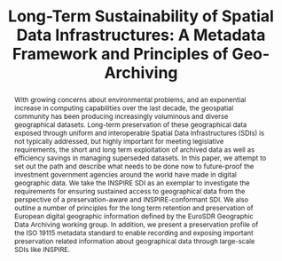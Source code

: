 ---
abstract: With growing concerns about environmental problems, and an exponential increase
  in computing capabilities over the last decade, the geospatial community has been
  producing increasingly voluminous and diverse geographical datasets. Long-term preservation
  of these geographical data exposed through uniform and interoperable Spatial Data
  Infrastructures (SDIs) is not typically addressed, but highly important for meeting
  legislative requirements, the short and long term exploitation of archived data
  as well as efficiency savings in managing superseded datasets. In this paper, we
  attempt to set out the path and describe what needs to be done now to future-proof
  the investment government agencies around the world have made in digital geographic
  data. We take the INSPIRE SDI as an exemplar to investigate the requirements for
  ensuring sustained access to geographical data from the perspective of a preservation-aware
  and INSPIRE-conformant SDI. We also outline a number of principles for the long
  term retention and preservation of European digital geographic information defined
  by the EuroSDR Geographic Data Archiving working group. In addition, we present
  a preservation profile of the ISO 19115 metadata standard to enable recording and
  exposing important preservation related information about geographical data through
  large-scale SDIs like INSPIRE.
creators:
- Shaon, Arif
- Woolf, Andrew
- Rönsdorf, Carsten
- Bos, Marguérite
- Kirstein, Michael
- Mason, Paul
- Gerber, Urs
- Samuelsson, Göran
- Naumann, Kai
date: null
document_url: https://services.phaidra.univie.ac.at/api/object/o:294224/download
grand_parent: iPRES
institutions: []
keywords:
- singapore
- preservation
- archive
- metadata
- inspire
- iso 19115
- geographical data
landing_page_url: https://phaidra.univie.ac.at/o:294224
language: eng
layout: publication
license: CC BY-SA 3.0 AT
notes_url: null
parent: iPRES 2011
presentation_url: null
publication_type: paper
size: 1150321
source_name: iPRES
title: 'Long-Term Sustainability of Spatial Data Infrastructures: A Metadata Framework
  and Principles of Geo-Archiving'
year: 2011
---